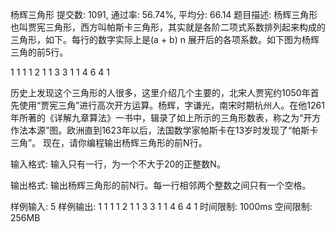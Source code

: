 杨辉三角形
提交数: 1091, 通过率: 56.74%, 平均分: 66.14
题目描述:
杨辉三角形也叫贾宪三角形，西方叫帕斯卡三角形，其实就是各阶二项式系数排列起来构成的三角形，如下。每行的数字实际上是(a + b) n 展开后的各项系数。如下图为杨辉三角的前5行。 

1 
1 1 
1 2 1 
1 3 3 1 
1 4 6 4 1 

历史上发现这个三角形的人很多，这里介绍几个主要的，北宋人贾宪约1050年首先使用“贾宪三角”进行高次开方运算。杨辉，字谦光，南宋时期杭州人。在他1261年所著的《详解九章算法》一书中，辑录了如上所示的三角形数表，称之为“开方作法本源”图。欧洲直到1623年以后，法国数学家帕斯卡在13岁时发现了“帕斯卡三角”。 
现在，请你编程输出杨辉三角形的前N行。

输入格式:
输入只有一行，为一个不大于20的正整数N。

输出格式:
输出杨辉三角形的前N行。每一行相邻两个整数之间只有一个空格。

样例输入:
5
样例输出:
1 
1 1 
1 2 1 
1 3 3 1 
1 4 6 4 1
时间限制: 1000ms
空间限制: 256MB